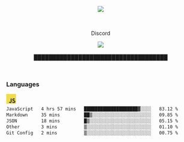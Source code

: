 <p align="center">
  <img src="https://lewd.pics/p/Nlws.png">
</p>
‎<p align="center">Discord</p>

<p align="center">
  <img src="https://discord.c99.nl/widget/theme-2/287977955240706060.png">
</p>

<p align="center">████████████████████████████████████</p></br>

### Languages

<img align="left" alt="JavaScript" width="26px" src="https://raw.githubusercontent.com/github/explore/80688e429a7d4ef2fca1e82350fe8e3517d3494d/topics/javascript/javascript.png" /></br>

<!--START_SECTION:waka-->
```text
JavaScript   4 hrs 57 mins   ████████████████████▓░░░░   83.12 % 
Markdown     35 mins         ██▒░░░░░░░░░░░░░░░░░░░░░░   09.85 % 
JSON         18 mins         █▒░░░░░░░░░░░░░░░░░░░░░░░   05.15 % 
Other        3 mins          ▒░░░░░░░░░░░░░░░░░░░░░░░░   01.10 % 
Git Config   2 mins          ▒░░░░░░░░░░░░░░░░░░░░░░░░   00.75 % 
```
<!--END_SECTION:waka-->
